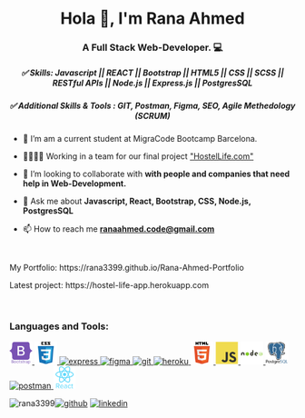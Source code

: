  

<h1 align="center">Hola 👋, I'm Rana Ahmed</h1>
<h3 align="center">A Full Stack Web-Developer. 💻 </h3>

<h5 align="center"> ✅ Skills: Javascript || REACT || Bootstrap || HTML5 || CSS || SCSS || RESTful APIs || Node.js || Express.js || PostgresSQL </h5>
<h5 align="center"> ✅ Additional Skills & Tools : GIT, Postman, Figma, SEO, Agile Methedology (SCRUM) </h5>

- 🔭 I’m am a current student at MigraCode Bootcamp Barcelona.
 
- 👨‍👩‍👧‍👦 Working in a team for our final project ["HostelLife.com"](https://github.com/HostelLife/HostelLife)

- 👯 I’m looking to collaborate with **with people and companies that need help in Web-Development.**

- 💬 Ask me about **Javascript, React, Bootstrap, CSS, Node.js, PostgresSQL**

- 📫 How to reach me **ranaahmed.code@gmail.com**
<br/>

<p> My Portfolio:  https://rana3399.github.io/Rana-Ahmed-Portfolio</p>
<p> Latest project:  https://hostel-life-app.herokuapp.com</p>

<br/>

<h3 align="left">Languages and Tools:</h3>
<p align="left"> <a href="https://getbootstrap.com" target="_blank" rel="noreferrer"> <img src="https://raw.githubusercontent.com/devicons/devicon/master/icons/bootstrap/bootstrap-plain-wordmark.svg" alt="bootstrap" width="40" height="40"/> </a> <a href="https://www.w3schools.com/css/" target="_blank" rel="noreferrer"> <img src="https://raw.githubusercontent.com/devicons/devicon/master/icons/css3/css3-original-wordmark.svg" alt="css3" width="40" height="40"/> </a> <a href="https://expressjs.com" target="_blank" rel="noreferrer"> <img src="https://iconape.com/wp-content/files/ep/370863/svg/370863.svg" alt="express" width="40" height="40" color="red"/> </a> <a href="https://www.figma.com/" target="_blank" rel="noreferrer"> <img src="https://www.vectorlogo.zone/logos/figma/figma-icon.svg" alt="figma" width="40" height="40"/> </a> <a href="https://git-scm.com/" target="_blank" rel="noreferrer"> <img src="https://www.vectorlogo.zone/logos/git-scm/git-scm-icon.svg" alt="git" width="40" height="40"/> </a> <a href="https://heroku.com" target="_blank" rel="noreferrer"> <img src="https://www.vectorlogo.zone/logos/heroku/heroku-icon.svg" alt="heroku" width="40" height="40"/> </a> <a href="https://www.w3.org/html/" target="_blank" rel="noreferrer"> <img src="https://raw.githubusercontent.com/devicons/devicon/master/icons/html5/html5-original-wordmark.svg" alt="html5" width="40" height="40"/> </a> <a href="https://developer.mozilla.org/en-US/docs/Web/JavaScript" target="_blank" rel="noreferrer"> <img src="https://raw.githubusercontent.com/devicons/devicon/master/icons/javascript/javascript-original.svg" alt="javascript" width="40" height="40"/> </a> <a href="https://nodejs.org" target="_blank" rel="noreferrer"> <img src="https://raw.githubusercontent.com/devicons/devicon/master/icons/nodejs/nodejs-original-wordmark.svg" alt="nodejs" width="40" height="40"/> </a> <a href="https://www.postgresql.org" target="_blank" rel="noreferrer"> <img src="https://raw.githubusercontent.com/devicons/devicon/master/icons/postgresql/postgresql-original-wordmark.svg" alt="postgresql" width="40" height="40"/> </a> <a href="https://postman.com" target="_blank" rel="noreferrer"> <img src="https://www.vectorlogo.zone/logos/getpostman/getpostman-icon.svg" alt="postman" width="40" height="40"/> </a> <a href="https://reactjs.org/" target="_blank" rel="noreferrer"> <img src="https://raw.githubusercontent.com/devicons/devicon/master/icons/react/react-original-wordmark.svg" alt="react" width="40" height="40"/> </a> </p>

<p><img align="left" src="https://github-readme-stats.vercel.app/api/top-langs?username=rana3399&show_icons=true&locale=en&layout=compact" alt="rana3399" /></p>


[<img src='https://cdn.jsdelivr.net/npm/simple-icons@3.0.1/icons/github.svg' alt='github' height='60' color='red'>](https://github.com/https://github.com/rana3399)  [<img src='https://cdn.jsdelivr.net/npm/simple-icons@3.0.1/icons/linkedin.svg' alt='linkedin' height='60' background-color='green'>](https://www.linkedin.com/in/https://www.linkedin.com/in/rana-ahmed-rana//)  
